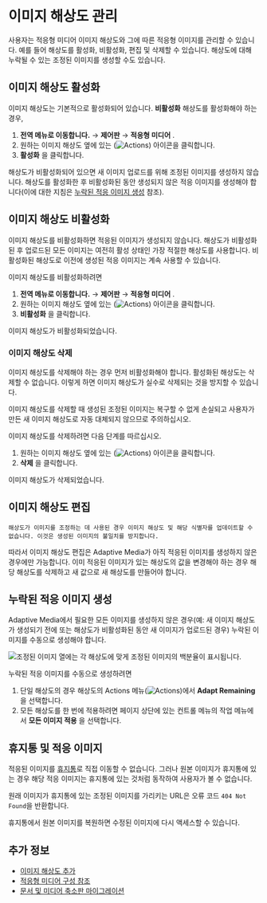 # 이미지 해상도 관리

사용자는 적응형 미디어 이미지 해상도와 그에 따른 적응형 이미지를 관리할 수 있습니다. 예를 들어 해상도를 활성화, 비활성화, 편집 및 삭제할 수 있습니다. 해상도에 대해 누락될 수 있는 조정된 이미지를 생성할 수도 있습니다.

## 이미지 해상도 활성화

이미지 해상도는 기본적으로 활성화되어 있습니다. **비활성화** 해상도를 활성화해야 하는 경우,

1. **전역 메뉴로 이동합니다.** &rarr; **제어판** &rarr; **적응형 미디어** .
1. 원하는 이미지 해상도 옆에 있는 (![Actions](../../../../images/icon-actions.png)) 아이콘을 클릭합니다.
1. **활성화** 을 클릭합니다.

해상도가 비활성화되어 있으면 새 이미지 업로드를 위해 조정된 이미지를 생성하지 않습니다. 해상도를 활성화한 후 비활성화된 동안 생성되지 않은 적응 이미지를 생성해야 합니다(이에 대한 지침은 [누락된 적응 이미지 생성](#generating-missing-adapted-images) 참조).

## 이미지 해상도 비활성화

이미지 해상도를 비활성화하면 적응된 이미지가 생성되지 않습니다. 해상도가 비활성화된 후 업로드된 모든 이미지는 여전히 활성 상태인 가장 적절한 해상도를 사용합니다. 비활성화된 해상도로 이전에 생성된 적응 이미지는 계속 사용할 수 있습니다.

이미지 해상도를 비활성화하려면

1. **전역 메뉴로 이동합니다.** &rarr; **제어판** &rarr; **적응형 미디어** .
1. 원하는 이미지 해상도 옆에 있는 (![Actions](../../../../images/icon-actions.png)) 아이콘을 클릭합니다.
1. **비활성화** 을 클릭합니다.

이미지 해상도가 비활성화되었습니다.

### 이미지 해상도 삭제

이미지 해상도를 삭제해야 하는 경우 먼저 비활성화해야 합니다. 활성화된 해상도는 삭제할 수 없습니다. 이렇게 하면 이미지 해상도가 실수로 삭제되는 것을 방지할 수 있습니다.

이미지 해상도를 삭제할 때 생성된 조정된 이미지는 복구할 수 없게 손실되고 사용자가 만든 새 이미지 해상도로 자동 대체되지 않으므로 주의하십시오.

이미지 해상도를 삭제하려면 다음 단계를 따르십시오.

1. 원하는 이미지 해상도 옆에 있는 (![Actions](../../../../images/icon-actions.png)) 아이콘을 클릭합니다.
1. **삭제** 을 클릭합니다.

이미지 해상도가 삭제되었습니다.

## 이미지 해상도 편집

```{tip}
해상도가 이미지를 조정하는 데 사용된 경우 이미지 해상도 및 해당 식별자를 업데이트할 수 없습니다. 이것은 생성된 이미지의 불일치를 방지합니다.
```

따라서 이미지 해상도 편집은 Adaptive Media가 아직 적응된 이미지를 생성하지 않은 경우에만 가능합니다. 이미 적응된 이미지가 있는 해상도의 값을 변경해야 하는 경우 해당 해상도를 삭제하고 새 값으로 새 해상도를 만들어야 합니다.

## 누락된 적응 이미지 생성

Adaptive Media에서 필요한 모든 이미지를 생성하지 않은 경우(예: 새 이미지 해상도가 생성되기 전에 또는 해상도가 비활성화된 동안 새 이미지가 업로드된 경우) 누락된 이미지를 수동으로 생성해야 합니다.

![조정된 이미지 열에는 각 해상도에 맞게 조정된 이미지의 백분율이 표시됩니다.](./managing-image-resolutions/images/01.png)

누락된 적응 이미지를 수동으로 생성하려면

1. 단일 해상도의 경우 해상도의 Actions 메뉴(![Actions](../../../../images/icon-actions.png))에서 **Adapt Remaining** 을 선택합니다.
1. 모든 해상도를 한 번에 적용하려면 페이지 상단에 있는 컨트롤 메뉴의 작업 메뉴에서 **모든 이미지 적용** 을 선택합니다.

## 휴지통 및 적응 이미지

적응된 이미지를 [휴지통](../../../recycle-bin/recycle-bin-overview.md)로 직접 이동할 수 없습니다. 그러나 원본 이미지가 휴지통에 있는 경우 해당 적응 이미지는 휴지통에 있는 것처럼 동작하여 사용자가 볼 수 없습니다.

원래 이미지가 휴지통에 있는 조정된 이미지를 가리키는 URL은 오류 코드 `404 Not Found`을 반환합니다.

휴지통에서 원본 이미지를 복원하면 수정된 이미지에 다시 액세스할 수 있습니다.

## 추가 정보

* [이미지 해상도 추가](./adding-image-resolutions.md)
* [적응형 미디어 구성 참조](./adaptive-media-configuration-reference.md)
* [문서 및 미디어 축소판 마이그레이션](./migrating-documents-and-media-thumbnails.md)
